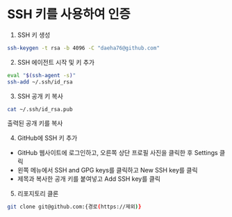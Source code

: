 # SSH 키를 사용하여 인증
1. SSH 키 생성

```sh
ssh-keygen -t rsa -b 4096 -C "daeha76@github.com"
```

2. SSH 에이전트 시작 및 키 추가

```sh
eval "$(ssh-agent -s)"
ssh-add ~/.ssh/id_rsa
```

3. SSH 공개 키 복사

```sh
cat ~/.ssh/id_rsa.pub
```
출력된 공개 키를 복사

4. GitHub에 SSH 키 추가
 - GitHub 웹사이트에 로그인하고, 오른쪽 상단 프로필 사진을 클릭한 후 Settings 클릭
 - 왼쪽 메뉴에서 SSH and GPG keys를 클릭하고 New SSH key를 클릭
 - 제목과 복사한 공개 키를 붙여넣고 Add SSH key를 클릭

5. 리포지토리 클론

```sh
git clone git@github.com:{경로(https://제외)}
```
